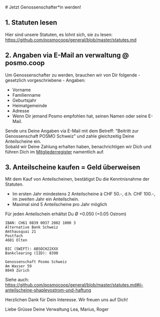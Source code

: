 # Jetzt Genossenschafter\*in werden!

## 1. Statuten lesen
Hier sind unsere Statuten, es lohnt sich, sie zu lesen:
https://github.com/posmocoop/general/blob/master/statutes.md

## 2. Angaben via E-Mail an verwaltung @ posmo.coop
Um Genossenschafter zu werden, brauchen wir von Dir folgende - gesetzlich vorgeschriebene - Angaben:
- Vorname
- Familienname
- Geburtsjahr
- Heimatgemeinde
- Adresse 
- Wenn Dir jemand Posmo empfohlen hat, seinen Namen oder seine E-Mail.

Sende uns Deine Angaben via E-Mail mit dem Betreff: "Beitritt zur Genossenschaft POSMO Schweiz" 
und zahle gleichzeitig Deine Anteilscheine ein.                  
Sobald wir Deine Zahlung erhalten haben, benachrichtigen wir Dich und führen Dich im [Mitgliederregister](members.md) namentlich auf. 
  
          
## 3. Anteilscheine kaufen = Geld überweisen
Mit dem Kauf von Anteilscheinen, bestätigst Du die Kenntnisnahme der Statuten.
- Im ersten Jahr mindestens 2 Anteilscheine à CHF 50.-, d.h. CHF 100.-, im zweiten Jahr ein Anteilschein.
- Maximal sind 5 Anteilscheine pro Jahr möglich

Für jeden Anteilschein erhältst Du Ø +0.050 (+0.05 Ostrom)

```
IBAN: CH61 0839 0037 2002 1000 3
Alternative Bank Schweiz
Amthausquai 21
Postfach
4601 Olten

BIC (SWIFT): ABSOCH22XXX
Bankclearing (IID): 8390

Genossenschaft Posmo Schweiz        
Am Wasser 59          
8049 Zürich       
```
               
Siehe auch:        
https://github.com/posmocoop/general/blob/master/statutes.md#ii-anteilscheine-shapleyostrom-und-haftung       
               

Herzlichen Dank für Dein Interesse. Wir freuen uns auf Dich!

Liebe Grüsse
Deine Verwaltung
Lea, Marius, Roger
